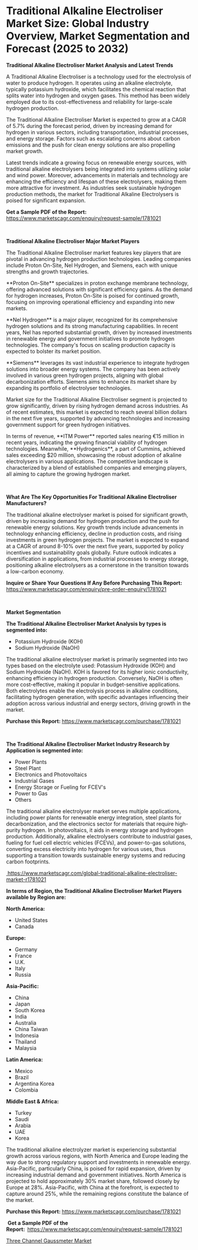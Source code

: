<p><h1>Traditional Alkaline Electroliser Market Size: Global Industry Overview, Market Segmentation and Forecast (2025 to 2032)</h1></p><p><strong>Traditional Alkaline Electroliser Market Analysis and Latest Trends</strong></p>
<p><p>A Traditional Alkaline Electroliser is a technology used for the electrolysis of water to produce hydrogen. It operates using an alkaline electrolyte, typically potassium hydroxide, which facilitates the chemical reaction that splits water into hydrogen and oxygen gases. This method has been widely employed due to its cost-effectiveness and reliability for large-scale hydrogen production.</p><p>The Traditional Alkaline Electroliser Market is expected to grow at a CAGR of 5.7% during the forecast period, driven by increasing demand for hydrogen in various sectors, including transportation, industrial processes, and energy storage. Factors such as escalating concerns about carbon emissions and the push for clean energy solutions are also propelling market growth. </p><p>Latest trends indicate a growing focus on renewable energy sources, with traditional alkaline electrolysers being integrated into systems utilizing solar and wind power. Moreover, advancements in materials and technology are enhancing the efficiency and lifespan of these electrolysers, making them more attractive for investment. As industries seek sustainable hydrogen production methods, the market for Traditional Alkaline Electrolysers is poised for significant expansion.</p></p>
<p><strong>Get a Sample PDF of the Report:&nbsp;</strong> <a href="https://www.marketscagr.com/enquiry/request-sample/1781021?utm_campaign=3019&utm_medium=2&utm_source=Github&utm_content=ia&utm_term=25032025&utm_id=traditional-alkaline-electroliser">https://www.marketscagr.com/enquiry/request-sample/1781021</a></p>
<p>&nbsp;</p>
<p><strong>Traditional Alkaline Electroliser Major Market Players</strong></p>
<p><p>The Traditional Alkaline Electroliser market features key players that are pivotal in advancing hydrogen production technologies. Leading companies include Proton On-Site, Nel Hydrogen, and Siemens, each with unique strengths and growth trajectories.</p><p>**Proton On-Site** specializes in proton exchange membrane technology, offering advanced solutions with significant efficiency gains. As the demand for hydrogen increases, Proton On-Site is poised for continued growth, focusing on improving operational efficiency and expanding into new markets.</p><p>**Nel Hydrogen** is a major player, recognized for its comprehensive hydrogen solutions and its strong manufacturing capabilities. In recent years, Nel has reported substantial growth, driven by increased investments in renewable energy and government initiatives to promote hydrogen technologies. The company's focus on scaling production capacity is expected to bolster its market position.</p><p>**Siemens** leverages its vast industrial experience to integrate hydrogen solutions into broader energy systems. The company has been actively involved in various green hydrogen projects, aligning with global decarbonization efforts. Siemens aims to enhance its market share by expanding its portfolio of electrolyser technologies.</p><p>Market size for the Traditional Alkaline Electroliser segment is projected to grow significantly, driven by rising hydrogen demand across industries. As of recent estimates, this market is expected to reach several billion dollars in the next five years, supported by advancing technologies and increasing government support for green hydrogen initiatives.</p><p>In terms of revenue, **ITM Power** reported sales nearing €15 million in recent years, indicating the growing financial viability of hydrogen technologies. Meanwhile, **Hydrogenics**, a part of Cummins, achieved sales exceeding $20 million, showcasing the robust adoption of alkaline electrolysers in various applications. The competitive landscape is characterized by a blend of established companies and emerging players, all aiming to capture the growing hydrogen market.</p></p>
<p>&nbsp;</p>
<p><strong>What Are The Key Opportunities For Traditional Alkaline Electroliser Manufacturers?</strong></p>
<p><p>The traditional alkaline electrolyser market is poised for significant growth, driven by increasing demand for hydrogen production and the push for renewable energy solutions. Key growth trends include advancements in technology enhancing efficiency, decline in production costs, and rising investments in green hydrogen projects. The market is expected to expand at a CAGR of around 8-10% over the next five years, supported by policy incentives and sustainability goals globally. Future outlook indicates a diversification in applications, from industrial processes to energy storage, positioning alkaline electrolysers as a cornerstone in the transition towards a low-carbon economy.</p></p>
<p><strong>Inquire or Share Your Questions If Any Before Purchasing This Report:</strong> <a href="https://www.marketscagr.com/enquiry/pre-order-enquiry/1781021?utm_campaign=3019&utm_medium=2&utm_source=Github&utm_content=ia&utm_term=25032025&utm_id=traditional-alkaline-electroliser">https://www.marketscagr.com/enquiry/pre-order-enquiry/1781021</a></p>
<p>&nbsp;</p>
<p><strong>Market Segmentation</strong></p>
<p><strong>The Traditional Alkaline Electroliser Market Analysis by types is segmented into:</strong></p>
<p><ul><li>Potassium Hydroxide (KOH)</li><li>Sodium Hydroxide (NaOH)</li></ul></p>
<p><p>The traditional alkaline electrolyser market is primarily segmented into two types based on the electrolyte used: Potassium Hydroxide (KOH) and Sodium Hydroxide (NaOH). KOH is favored for its higher ionic conductivity, enhancing efficiency in hydrogen production. Conversely, NaOH is often more cost-effective, making it popular in budget-sensitive applications. Both electrolytes enable the electrolysis process in alkaline conditions, facilitating hydrogen generation, with specific advantages influencing their adoption across various industrial and energy sectors, driving growth in the market.</p></p>
<p><strong>Purchase this Report:&nbsp;</strong><a href="https://www.marketscagr.com/purchase/1781021?utm_campaign=3019&utm_medium=2&utm_source=Github&utm_content=ia&utm_term=25032025&utm_id=traditional-alkaline-electroliser">https://www.marketscagr.com/purchase/1781021</a></p>
<p>&nbsp;</p>
<p><strong>The Traditional Alkaline Electroliser Market Industry Research by Application is segmented into:</strong></p>
<p><ul><li>Power Plants</li><li>Steel Plant</li><li>Electronics and Photovoltaics</li><li>Industrial Gases</li><li>Energy Storage or Fueling for FCEV's</li><li>Power to Gas</li><li>Others</li></ul></p>
<p><p>The traditional alkaline electrolyser market serves multiple applications, including power plants for renewable energy integration, steel plants for decarbonization, and the electronics sector for materials that require high-purity hydrogen. In photovoltaics, it aids in energy storage and hydrogen production. Additionally, alkaline electrolysers contribute to industrial gases, fueling for fuel cell electric vehicles (FCEVs), and power-to-gas solutions, converting excess electricity into hydrogen for various uses, thus supporting a transition towards sustainable energy systems and reducing carbon footprints.</p></p>
<p><a href="https://www.marketscagr.com/global-traditional-alkaline-electroliser-market-r1781021?utm_campaign=3019&utm_medium=2&utm_source=Github&utm_content=ia&utm_term=25032025&utm_id=traditional-alkaline-electroliser">&nbsp;https://www.marketscagr.com/global-traditional-alkaline-electroliser-market-r1781021</a></p>
<p><strong>In terms of Region, the Traditional Alkaline Electroliser Market Players available by Region are:</strong></p>
<p>
    <p> <strong> North America: </strong>
        <ul>
            <li>United States</li>
            <li>Canada</li>
        </ul>
        </p> 
    <p> <strong> Europe: </strong>
        <ul>
            <li>Germany</li>
            <li>France</li>
            <li>U.K.</li>
            <li>Italy</li>
            <li>Russia</li>
        </ul>
        </p> 
    <p> <strong> Asia-Pacific: </strong>
        <ul>
            <li>China</li>
            <li>Japan</li>
            <li>South Korea</li>
            <li>India</li>
            <li>Australia</li>
            <li>China Taiwan</li>
            <li>Indonesia</li>
            <li>Thailand</li>
            <li>Malaysia</li>
        </ul>
        </p> 
    <p> <strong> Latin America: </strong>
        <ul>
            <li>Mexico</li>
            <li>Brazil</li>
            <li>Argentina Korea</li>
            <li>Colombia</li>
        </ul>
        </p> 
    <p> <strong> Middle East & Africa: </strong>
        <ul>
            <li>Turkey</li>
            <li>Saudi</li>
            <li>Arabia</li>
            <li>UAE</li>
            <li>Korea</li>
        </ul>
    </p>
    </p>
<p><p>The traditional alkaline electrolyzer market is experiencing substantial growth across various regions, with North America and Europe leading the way due to strong regulatory support and investments in renewable energy. Asia-Pacific, particularly China, is poised for rapid expansion, driven by increasing industrial demand and government initiatives. North America is projected to hold approximately 30% market share, followed closely by Europe at 28%. Asia-Pacific, with China at the forefront, is expected to capture around 25%, while the remaining regions constitute the balance of the market.</p></p>
<p><strong>Purchase this Report: </strong><a href="https://www.marketscagr.com/purchase/1781021?utm_campaign=3019&utm_medium=2&utm_source=Github&utm_content=ia&utm_term=25032025&utm_id=traditional-alkaline-electroliser">https://www.marketscagr.com/purchase/1781021</a></p>
<p>&nbsp;<strong>Get a Sample PDF of the Report:&nbsp;&nbsp;</strong><a href="https://www.marketscagr.com/enquiry/request-sample/1781021?utm_campaign=3019&utm_medium=2&utm_source=Github&utm_content=ia&utm_term=25032025&utm_id=traditional-alkaline-electroliser">https://www.marketscagr.com/enquiry/request-sample/1781021</a></p>
<p><strong></strong></p>
<p><p><a href="https://github.com/djarixneoza/Market-Research-Report-List-1/blob/main/three-channel-gaussmeter-market.md?utm_campaign=3019&utm_medium=2&utm_source=Github&utm_content=ia&utm_term=25032025&utm_id=traditional-alkaline-electroliser">Three Channel Gaussmeter Market</a></p></p>